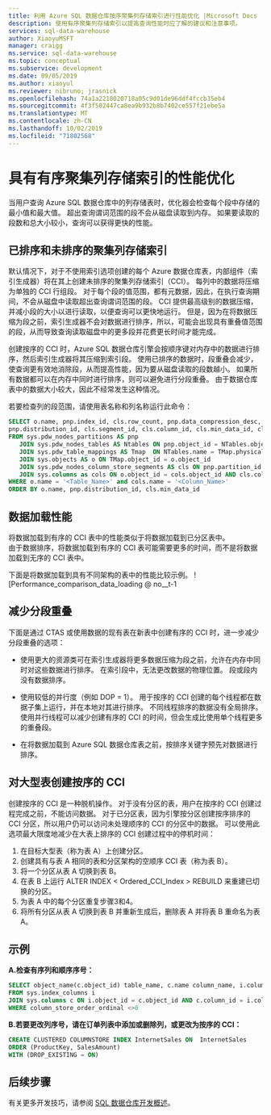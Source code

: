 ```yaml
---
title: 利用 Azure SQL 数据仓库按序聚集列存储索引进行性能优化 |Microsoft Docs
description: 使用有序聚集列存储索引以提高查询性能时应了解的建议和注意事项。
services: sql-data-warehouse
author: XiaoyuMSFT
manager: craigg
ms.service: sql-data-warehouse
ms.topic: conceptual
ms.subservice: development
ms.date: 09/05/2019
ms.author: xiaoyul
ms.reviewer: nibruno; jrasnick
ms.openlocfilehash: 74a1a2218020718a05c9d01de96ddf4fccb35eb4
ms.sourcegitcommit: 4f3f502447ca8ea9b932b8b7402ce557f21ebe5a
ms.translationtype: MT
ms.contentlocale: zh-CN
ms.lasthandoff: 10/02/2019
ms.locfileid: "71802568"
---
```

# <a name="performance-tuning-with-ordered-clustered-columnstore-index"></a>具有有序聚集列存储索引的性能优化  

当用户查询 Azure SQL 数据仓库中的列存储表时，优化器会检查每个段中存储的最小值和最大值。  超出查询谓词范围的段不会从磁盘读取到内存。  如果要读取的段数和总大小较小，查询可以获得更快的性能。   

## <a name="ordered-vs-non-ordered-clustered-columnstore-index"></a>已排序和未排序的聚集列存储索引 
默认情况下，对于不使用索引选项创建的每个 Azure 数据仓库表，内部组件（索引生成器）将在其上创建未排序的聚集列存储索引（CCI）。  每列中的数据将压缩为单独的 CCI 行组段。  对于每个段的值范围，都有元数据，因此，在执行查询期间，不会从磁盘中读取超出查询谓词范围的段。  CCI 提供最高级别的数据压缩，并减小段的大小以进行读取，以便查询可以更快地运行。 但是，因为在将数据压缩为段之前，索引生成器不会对数据进行排序，所以，可能会出现具有重叠值范围的段，从而导致查询读取磁盘中的更多段并花费更长时间才能完成。  

创建按序的 CCI 时，Azure SQL 数据仓库引擎会按顺序键对内存中的数据进行排序，然后索引生成器将其压缩到索引段。  使用已排序的数据时，段重叠会减少，使查询更有效地消除段，从而提高性能，因为要从磁盘读取的段数越小。  如果所有数据都可以在内存中同时进行排序，则可以避免进行分段重叠。  由于数据仓库表中的数据大小较大，因此不经常发生这种情况。  

若要检查列的段范围，请使用表名称和列名称运行此命令：

```sql
SELECT o.name, pnp.index_id, cls.row_count, pnp.data_compression_desc, pnp.pdw_node_id, 
pnp.distribution_id, cls.segment_id, cls.column_id, cls.min_data_id, cls.max_data_id, cls.max_data_id-cls.min_data_id as difference
FROM sys.pdw_nodes_partitions AS pnp
   JOIN sys.pdw_nodes_tables AS Ntables ON pnp.object_id = NTables.object_id AND pnp.pdw_node_id = NTables.pdw_node_id
   JOIN sys.pdw_table_mappings AS Tmap  ON NTables.name = TMap.physical_name AND substring(TMap.physical_name,40, 10) = pnp.distribution_id
   JOIN sys.objects AS o ON TMap.object_id = o.object_id
   JOIN sys.pdw_nodes_column_store_segments AS cls ON pnp.partition_id = cls.partition_id AND pnp.distribution_id  = cls.distribution_id
   JOIN sys.columns as cols ON o.object_id = cols.object_id AND cls.column_id = cols.column_id
WHERE o.name = '<Table_Name>' and cols.name = '<Column_Name>' 
ORDER BY o.name, pnp.distribution_id, cls.min_data_id

```

## <a name="data-loading-performance"></a>数据加载性能

将数据加载到有序的 CCI 表中的性能类似于将数据加载到已分区表中。  
由于数据排序，将数据加载到有序的 CCI 表可能需要更多的时间，而不是将数据加载到无序的 CCI 表中。  

下面是将数据加载到具有不同架构的表中的性能比较示例。
![Performance_comparison_data_loading @ no__t-1
 
## <a name="reduce-segment-overlapping"></a>减少分段重叠
下面是通过 CTAS 或使用数据的现有表在新表中创建有序的 CCI 时，进一步减少分段重叠的选项：

- 使用更大的资源类可在索引生成器将更多数据压缩为段之前，允许在内存中同时对这些数据进行排序。  在索引段中，无法更改数据的物理位置。  段或段内没有数据排序。  

- 使用较低的并行度（例如 DOP = 1）。  用于按序的 CCI 创建的每个线程都在数据子集上运行，并在本地对其进行排序。  不同线程排序的数据没有全局排序。  使用并行线程可以减少创建有序的 CCI 的时间，但会生成比使用单个线程更多的重叠段。 
- 在将数据加载到 Azure SQL 数据仓库表之前，按排序关键字预先对数据进行排序。

## <a name="create-ordered-cci-on-large-tables"></a>对大型表创建按序的 CCI
创建按序的 CCI 是一种脱机操作。  对于没有分区的表，用户在按序的 CCI 创建过程完成之前，不能访问数据。   对于已分区表，因为引擎按分区创建按序排序的 CCI 分区，所以用户仍可以访问未处理顺序的 CCI 的分区中的数据。   可以使用此选项最大限度地减少在大表上排序的 CCI 创建过程中的停机时间： 

1.  在目标大型表（称为表 A）上创建分区。
2.  创建具有与表 A 相同的表和分区架构的空顺序 CCI 表（称为表 B）。
3.  将一个分区从表 A 切换到表 B。
4.  在表 B 上运行 ALTER INDEX < Ordered_CCI_Index > REBUILD 来重建已切换的分区。  
5.  为表 A 中的每个分区重复步骤3和4。
6.  将所有分区从表 A 切换到表 B 并重新生成后，删除表 A 并将表 B 重命名为表 A。 

## <a name="examples"></a>示例

**A.检查有序列和顺序序号：**
```sql
SELECT object_name(c.object_id) table_name, c.name column_name, i.column_store_order_ordinal 
FROM sys.index_columns i 
JOIN sys.columns c ON i.object_id = c.object_id AND c.column_id = i.column_id
WHERE column_store_order_ordinal <>0
```

**B.若要更改列序号，请在订单列表中添加或删除列，或更改为按序的 CCI：**
```sql
CREATE CLUSTERED COLUMNSTORE INDEX InternetSales ON  InternetSales
ORDER (ProductKey, SalesAmount)
WITH (DROP_EXISTING = ON)
```

## <a name="next-steps"></a>后续步骤
有关更多开发技巧，请参阅 [SQL 数据仓库开发概述](sql-data-warehouse-overview-develop.md)。
